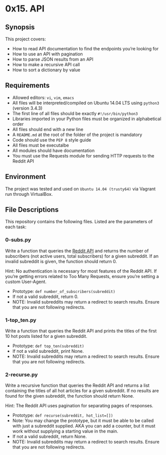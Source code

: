 # 0x15. API

## Synopsis
This project covers:
* How to read API documentation to find the endpoints you’re looking for
* How to use an API with pagination
* How to parse JSON results from an API
* How to make a recursive API call
* How to sort a dictionary by value

## Requirements
* Allowed editors: `vi`, `vim`, `emacs`
* All files will be interpreted/compiled on Ubuntu 14.04 LTS using `python3` (version 3.4.3)
* The first line of all files should be exactly `#!/usr/bin/python3`
* Libraries imported in your Python files must be organized in alphabetical order
* All files should end with a new line
* A `README.md` at the root of the folder of the project is mandatory
* Code should use the `PEP 8` style guide
* All files must be executalbe
* All modules should have documentation
* You must use the Requests module for sending HTTP requests to the Reddit API

## Environment
The project was tested and used on `Ubuntu 14.04 (trusty64)` via Vagrant run through VirtualBox.

## File Descriptions
This repository contains the following files. Listed are the parameters of each task:

### 0-subs.py

Write a function that queries the [Reddit API](https://www.reddit.com/dev/api/) and returns the number of subscribers (not active users, total subscribers) for a given subreddit. If an invalid subreddit is given, the function should return 0.

Hint: No authentication is necessary for most features of the Reddit API. If you’re getting errors related to Too Many Requests, ensure you’re setting a custom User-Agent.

* Prototype: `def number_of_subscribers(subreddit)`
* If not a valid subreddit, return 0.
* NOTE: Invalid subreddits may return a redirect to search results. Ensure that you are not following redirects.

### 1-top_ten.py

Write a function that queries the Reddit API and prints the titles of the first 10 hot posts listed for a given subreddit.

* Prototype: `def top_ten(subreddit)`
* If not a valid subreddit, print None.
* NOTE: Invalid subreddits may return a redirect to search results. Ensure that you are not following redirects.

### 2-recurse.py

Write a recursive function that queries the Reddit API and returns a list containing the titles of all hot articles for a given subreddit. If no results are found for the given subreddit, the function should return None.

Hint: The Reddit API uses pagination for separating pages of responses.

* Prototype: `def recurse(subreddit, hot_list=[])`
* Note: You may change the prototype, but it must be able to be called with just a subreddit supplied. AKA you can add a counter, but it must work without supplying a starting value in the main.
* If not a valid subreddit, return None.
* NOTE: Invalid subreddits may return a redirect to search results. Ensure that you are not following redirects.